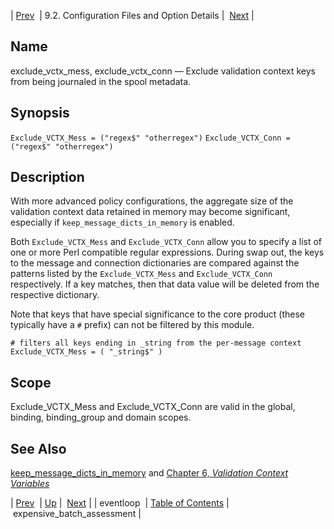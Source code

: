 | [Prev](conf.ref.eventloop)  | 9.2. Configuration Files and Option Details |  [Next](conf.ref.expensive_batch_assessment.php) |

<a name="conf.ref.exclude_vctx"></a>
## Name

exclude_vctx_mess, exclude_vctx_conn — Exclude validation context keys from being journaled in the spool metadata.

## Synopsis

`Exclude_VCTX_Mess = ("regex$" "otherregex")`
`Exclude_VCTX_Conn = ("regex$" "otherregex")`

<a name="idp9582912"></a>
## Description

With more advanced policy configurations, the aggregate size of the validation context data retained in memory may become significant, especially if `keep_message_dicts_in_memory` is enabled.

Both `Exclude_VCTX_Mess` and `Exclude_VCTX_Conn` allow you to specify a list of one or more Perl compatible regular expressions. During swap out, the keys to the message and connection dictionaries are compared against the patterns listed by the `Exclude_VCTX_Mess` and `Exclude_VCTX_Conn` respectively. If a key matches, then that data value will be deleted from the respective dictionary.

Note that keys that have special significance to the core product (these typically have a `#` prefix) can not be filtered by this module.

```
# filters all keys ending in _string from the per-message context
Exclude_VCTX_Mess = ( "_string$" )
```
<a name="idp9589968"></a>
## Scope

Exclude_VCTX_Mess and Exclude_VCTX_Conn are valid in the global, binding, binding_group and domain scopes.

<a name="idp9591680"></a>
## See Also

[keep_message_dicts_in_memory](conf.ref.keep_message_dicts_in_memory "keep_message_dicts_in_memory") and [Chapter 6, *Validation Context Variables*](policy.context.variables.php "Chapter 6. Validation Context Variables") 

| [Prev](conf.ref.eventloop)  | [Up](conf.ref.files.php) |  [Next](conf.ref.expensive_batch_assessment.php) |
| eventloop  | [Table of Contents](index) |  expensive_batch_assessment |
